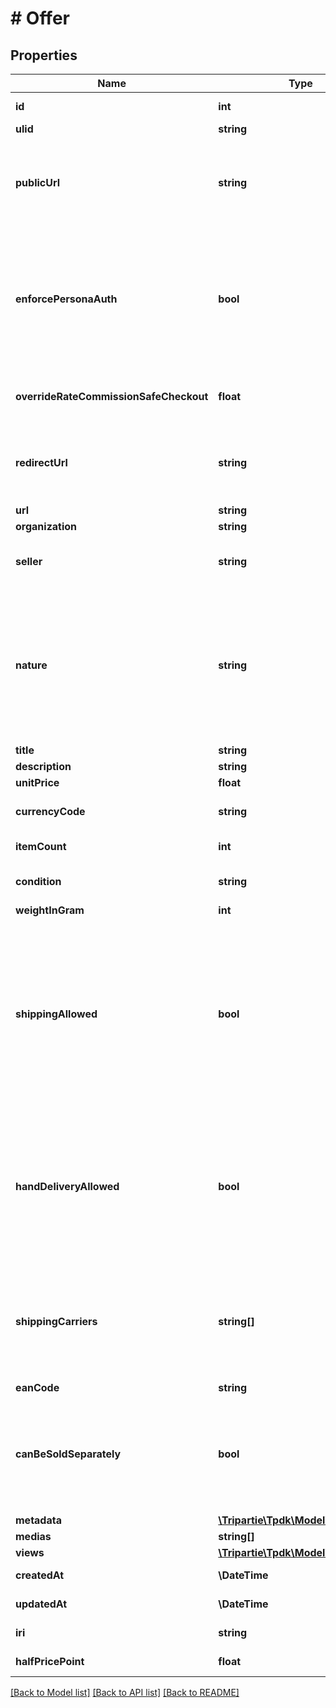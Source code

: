 # # Offer

## Properties

Name | Type | Description | Notes
------------ | ------------- | ------------- | -------------
**id** | **int** |  | [optional] [readonly]
**ulid** | **string** |  |
**publicUrl** | **string** | If specified, there would be not need for you to fill-in details. Must be accessible over WAN. | [optional]
**enforcePersonaAuth** | **bool** | Mean that the generated url cannot be accessed without a generated token for a Persona. Disallow external registration. | [default to true]
**overrideRateCommissionSafeCheckout** | **float** | Override YOUR platform fees for that particular Offer. | [optional]
**redirectUrl** | **string** | Fill-in that field IF you intend to redirect your customer instead of using a WebView. | [optional]
**url** | **string** |  | [readonly]
**organization** | **string** |  | [optional]
**seller** | **string** | If the seller is actually YOUR organization, set it to NULL. |
**nature** | **string** | This WILL affect the assigned workflow. Choosing service will disable delivery for example. Refer to our technical hub for more information. | [default to 'physical_item']
**title** | **string** |  | [optional]
**description** | **string** |  | [optional]
**unitPrice** | **float** |  | [optional]
**currencyCode** | **string** |  | [optional] [default to 'EUR']
**itemCount** | **int** |  | [optional] [default to 1]
**condition** | **string** |  | [optional] [default to 'USED']
**weightInGram** | **int** |  | [optional]
**shippingAllowed** | **bool** | That toggle allows the seller to propose shipping for its item. If set in conjunction of shippingCarrier, the label will be automatically generated. Also, it will restrict the carrier to the limited subset defined. |
**handDeliveryAllowed** | **bool** | Enable both parties to finalize the transaction in person rather than using delivery. A QR Code must be scanned by the seller once the buyer claims the product. | [default to true]
**shippingCarriers** | **string[]** | If you wish to enable automated shipping label generation through a specific provider, specify it there. | [optional]
**eanCode** | **string** |  | [optional]
**canBeSoldSeparately** | **bool** | Set this flag to false to forbid a potential buyer to acquire this item separately.          This is only useful in a BulkOffer context. | [default to true]
**metadata** | [**\Tripartie\Tpdk\Model\Metadata[]**](Metadata.md) |  | [optional]
**medias** | **string[]** |  |
**views** | [**\Tripartie\Tpdk\Model\View[]**](View.md) |  |
**createdAt** | **\DateTime** |  | [optional] [readonly]
**updatedAt** | **\DateTime** |  | [optional] [readonly]
**iri** | **string** |  | [optional] [readonly]
**halfPricePoint** | **float** |  | [optional] [readonly]

[[Back to Model list]](../../README.md#models) [[Back to API list]](../../README.md#endpoints) [[Back to README]](../../README.md)
